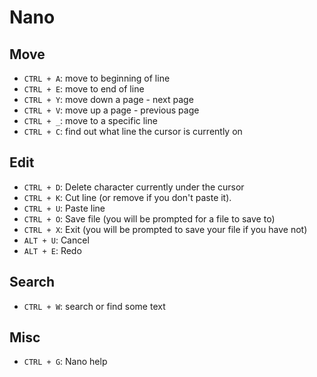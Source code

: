 # Nano

Move
------

- `CTRL + A`: move to beginning of line
- `CTRL + E`: move to end of line
- `CTRL + Y`: move down a page - next page
- `CTRL + V`: move up a page - previous page
- `CTRL + _`: move to a specific line
- `CTRL + C`: find out what line the cursor is currently on

Edit
------

- `CTRL + D`: Delete character currently under the cursor
- `CTRL + K`: Cut line (or remove if you don't paste it).
- `CTRL + U`: Paste line
- `CTRL + O`: Save file (you will be prompted for a file to save to)
- `CTRL + X`: Exit (you will be prompted to save your file if you have not)
- `ALT + U`: Cancel
- `ALT + E`: Redo

Search
------

- `CTRL + W`: search or find some text

Misc
------

- `CTRL + G`: Nano help
